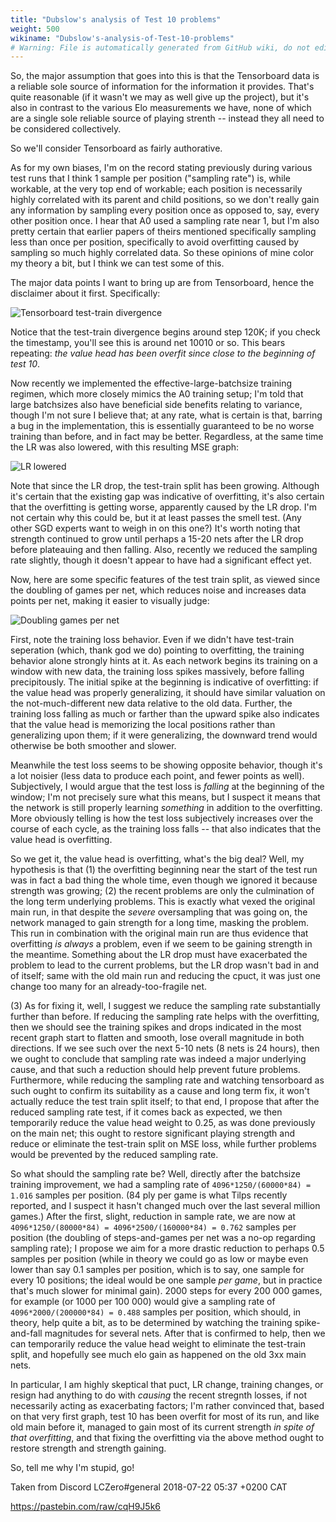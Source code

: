 ```yaml
---
title: "Dubslow's analysis of Test 10 problems"
weight: 500
wikiname: "Dubslow's-analysis-of-Test-10-problems"
# Warning: File is automatically generated from GitHub wiki, do not edit by hand.
---
```

So, the major assumption that goes into this is that the Tensorboard data is a reliable sole source of information for the information it provides. That's quite reasonable (if it wasn't we may as well give up the project), but it's also in contrast to the various Elo measurements we have, none of which are a single sole reliable source of playing strenth -- instead they all need to be considered collectively.

So we'll consider Tensorboard as fairly authorative.

As for my own biases, I'm on the record stating previously during various test runs that I think 1 sample per position ("sampling rate") is, while workable, at the very top end of workable; each position is necessarily highly correlated with its parent and child positions, so we don't really gain any information by sampling every position once as opposed to, say, every other position once. I hear that A0 used a sampling rate near 1, but I'm also pretty certain that earlier papers of theirs mentioned specifically sampling less than once per position, specifically to avoid overfitting caused by sampling so much highly correlated data. So these opinions of mine color my theory a bit, but I think we can test some of this.

The major data points I want to bring up are from Tensorboard, hence the disclaimer about it first. Specifically:

![Tensorboard test-train divergence](https://i.imgur.com/1iUEv2O.png)

Notice that the test-train divergence begins around step 120K; if you check the timestamp, you'll see this is around net 10010 or so. This bears repeating: *the value head has been overfit since close to the beginning of test 10*.

Now recently we implemented the effective-large-batchsize training regimen, which more closely mimics the A0 training setup; I'm told that large batchsizes also have beneficial side benefits relating to variance, though I'm not sure I believe that; at any rate, what is certain is that, barring a bug in the implementation, this is essentially guaranteed to be no worse training than before, and in fact may be better. Regardless, at the same time the LR was also lowered, with this resulting MSE graph:

![LR lowered](https://i.imgur.com/92R7WAN.png)

Note that since the LR drop, the test-train split has been growing. Although it's certain that the existing gap was indicative of overfitting, it's also certain that the overfitting is getting worse, apparently caused by the LR drop. I'm not certain why this could be, but it at least passes the smell test. (Any other SGD experts want to weigh in on this one?) It's worth noting that strength continued to grow until perhaps a 15-20 nets after the LR drop before plateauing and then falling. Also, recently we reduced the sampling rate slightly, though it doesn't appear to have had a significant effect yet.

Now, here are some specific features of the test train split, as viewed since the doubling of games per net, which reduces noise and increases data points per net, making it easier to visually judge:

![Doubling games per net](https://i.imgur.com/7BcWUYg.png)

First, note the training loss behavior. Even if we didn't have test-train seperation (which, thank god we do) pointing to overfitting, the training behavior alone strongly hints at it. As each network begins its training on a window with new data, the training loss spikes massively, before falling precipitously. The initial spike at the beginning is indicative of overfitting: if the value head was properly generalizing, it should have similar valuation on the not-much-different new data relative to the old data. Further, the training loss falling as much or farther than the upward spike also indicates that the value head is memorizing the local positions rather than generalizing upon them; if it were generalizing, the downward trend would otherwise be both smoother and slower.

Meanwhile the test loss seems to be showing opposite behavior, though it's a lot noisier (less data to produce each point, and fewer points as well). Subjectively, I would argue that the test loss is *falling* at the beginning of the window; I'm not precisely sure what this means, but I suspect it means that the network is still properly learning *something* in addition to the overfitting. More obviously telling is how the test loss subjectively increases over the course of each cycle, as the training loss falls -- that also indicates that the value head is overfitting.

So we get it, the value head is overfitting, what's the big deal? Well, my hypothesis is that (1) the overfitting beginning near the start of the test run was in fact a bad thing the whole time, even though we ignored it because strength was growing; (2) the recent problems are only the culmination of the long term underlying problems. This is exactly what vexed the original main run, in that despite the *severe* oversampling that was going on, the network managed to gain strength for a long time, masking the problem. This run in combination with the original main run are thus evidence that overfitting *is always* a problem, even if we seem to be gaining strength in the meantime. Something about the LR drop must have exacerbated the problem to lead to the current problems, but the LR drop wasn't bad in and of itself; same with the old main run and reducing the cpuct, it was just one change too many for an already-too-fragile net.

(3) As for fixing it, well, I suggest we reduce the sampling rate substantially further than before. If reducing the sampling rate helps with the overfitting, then we should see the training spikes and drops indicated in the most recent graph start to flatten and smooth, lose overall magnitude in both directions. If we see such over the next 5-10 nets (8 nets is 24 hours), then we ought to conclude that sampling rate was indeed a major underlying cause, and that such a reduction should help prevent future problems. Furthermore, while reducing the sampling rate and watching tensorboard as such ought to confirm its suitability as a cause and long term fix, it won't actually reduce the test train split itself; to that end, I propose that after the reduced sampling rate test, if it comes back as expected, we then temporarily reduce the value head weight to 0.25, as was done previously on the main net; this ought to restore significant playing strength and reduce or eliminate the test-train split on MSE loss, while further problems would be prevented by the reduced sampling rate.

So what should the sampling rate be? Well, directly after the batchsize training improvement, we had a sampling rate of `4096*1250/(60000*84) = 1.016` samples per position. (84 ply per game is what Tilps recently reported, and I suspect it hasn't changed much over the last several million games.) After the first, slight, reduction in sample rate, we are now at `4096*1250/(80000*84) = 4096*2500/(160000*84) = 0.762` samples per position (the doubling of steps-and-games per net was a no-op regarding sampling rate); I propose we aim for a more drastic reduction to perhaps 0.5 samples per position (while in theory we could go as low or maybe even lower than say 0.1 samples per position, which is to say, one sample for every 10 positions; the ideal would be one sample *per game*, but in practice that's much slower for minimal gain). 2000 steps for every 200 000 games, for example (or 1000 per 100 000) would give a sampling rate of `4096*2000/(200000*84) = 0.488` samples per position, which should, in theory, help quite a bit, as to be determined by watching the training spike-and-fall magnitudes for several nets. After that is confirmed to help, then we can temporarily reduce the value head weight to eliminate the test-train split, and hopefully see much elo gain as happened on the old 3xx main nets.

In particular, I am highly skeptical that puct, LR change, training changes, or resign had anything to do with *causing* the recent stregnth losses, if not necessarily acting as exacerbating factors; I'm rather convinced that, based on that very first graph, test 10 has been overfit for most of its run, and like old main before it, managed to gain most of its current strength *in spite of that overfitting*, and that fixing the overfitting via the above method ought to restore strength and strength gaining.

So, tell me why I'm stupid, go!

Taken from Discord LCZero#general 2018-07-22 05:37 +0200 CAT

https://pastebin.com/raw/cqH9J5k6